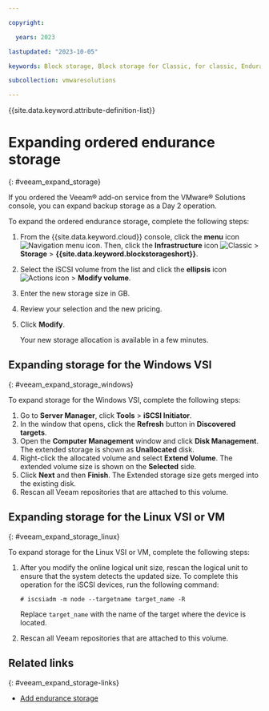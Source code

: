 ```yaml
---

copyright:

  years: 2023

lastupdated: "2023-10-05"

keywords: Block storage, Block storage for Classic, for classic, Endurance storage

subcollection: vmwaresolutions

---
```


{{site.data.keyword.attribute-definition-list}}

# Expanding ordered endurance storage
{: #veeam_expand_storage}

If you ordered the Veeam® add-on service from the VMware®  Solutions console, you can expand backup storage as a Day 2 operation.

To expand the ordered endurance storage, complete the following steps:

1. From the {{site.data.keyword.cloud}} console, click the **menu** icon ![Navigation menu icon](../../../icons/icon_hamburger.svg "Menu"). Then, click the **Infrastructure** icon ![Classic](../../../icons/classic.svg "Classic") > **Storage** > **{{site.data.keyword.blockstorageshort}}**.
2. Select the iSCSI volume from the list and click the **ellipsis** icon ![Actions icon](../../../icons/action-menu-icon.svg "Actions") > **Modify volume**.
3. Enter the new storage size in GB.
4. Review your selection and the new pricing.
5. Click **Modify**.

   Your new storage allocation is available in a few minutes.

## Expanding storage for the Windows VSI
{: #veeam_expand_storage_windows}

To expand storage for the Windows VSI, complete the following steps:

1. Go to **Server Manager**, click **Tools** > **iSCSI Initiator**.
2. In the window that opens, click the **Refresh** button in **Discovered targets**.
3. Open the **Computer Management** window and click **Disk Management**. The extended storage is shown as **Unallocated** disk.
4. Right-click the allocated volume and select **Extend Volume**. The extended volume size is shown on the **Selected** side.
5. Click **Next** and then **Finish**. The Extended storage size gets merged into the existing disk.
6. Rescan all Veeam repositories that are attached to this volume.

## Expanding storage for the Linux VSI or VM
{: #veeam_expand_storage_linux}

To expand storage for the Linux VSI or VM, complete the following steps:

1. After you modify the online logical unit size, rescan the logical unit to ensure that the system detects the updated size. To complete this operation for the iSCSI devices, run the following command:

   `# iscsiadm -m node --targetname target_name -R`

   Replace `target_name` with the name of the target where the device is located.

2. Rescan all Veeam repositories that are attached to this volume.

## Related links
{: #veeam_expand_storage-links}

* [Add endurance storage](/docs/vmwaresolutions?topic=vmwaresolutions-veeam_endurance_storage)
